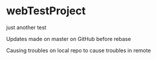 # webTestProject
just another test

Updates made on master on GitHub before rebase

Causing troubles on local repo to cause troubles in remote